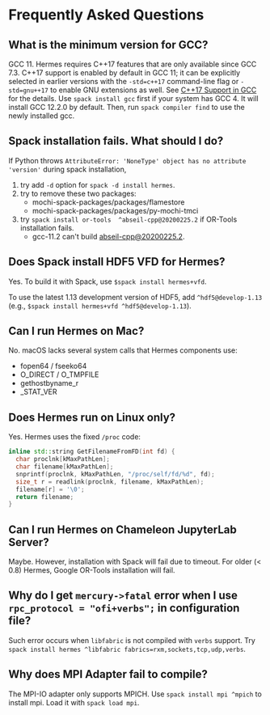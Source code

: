 # Frequently Asked Questions

## What is the minimum version for GCC?

GCC 11. Hermes requires C++17 features that are only available since GCC 7.3. C++17 support is enabled by default in GCC 11; it can be explicitly selected in earlier versions with the `-std=c++17` command-line flag or `-std=gnu++17` to enable GNU extensions as well. See [C++17 Support in GCC](https://gcc.gnu.org/projects/cxx-status.html#cxx17) for the details. Use `spack install gcc` first if your system has GCC 4. It will install GCC 12.2.0 by default. Then, run `spack compiler find` to use the newly installed gcc.

## Spack installation fails. What should I do?

If Python throws `AttributeError: 'NoneType' object has no attribute 'version'` during spack installation,

1. try add `-d` option for `spack -d install hermes`.
2. try to remove these two packages:
   - mochi-spack-packages/packages/flamestore
   - mochi-spack-packages/packages/py-mochi-tmci
3. try `spack install or-tools  ^abseil-cpp@20200225.2` if OR-Tools installation fails.
   - gcc-11.2 can't build abseil-cpp@20200225.2.

## Does Spack install HDF5 VFD for Hermes?

Yes. To build it with Spack, use `$spack install hermes+vfd`.

To use the latest 1.13 development version of HDF5, add `^hdf5@develop-1.13` (e.g., `$spack install hermes+vfd ^hdf5@develop-1.13`).

## Can I run Hermes on Mac?

No. macOS lacks several system calls that Hermes components use:

- fopen64 / fseeko64
- O_DIRECT / O_TMPFILE
- gethostbyname_r
- \_STAT_VER

## Does Hermes run on Linux only?

Yes. Hermes uses the fixed `/proc` code:

```cpp
inline std::string GetFilenameFromFD(int fd) {
  char proclnk[kMaxPathLen];
  char filename[kMaxPathLen];
  snprintf(proclnk, kMaxPathLen, "/proc/self/fd/%d", fd);
  size_t r = readlink(proclnk, filename, kMaxPathLen);
  filename[r] = '\0';
  return filename;
}
```

## Can I run Hermes on Chameleon JupyterLab Server?

Maybe. However, installation with Spack will fail due to timeout.
For older (< 0.8) Hermes, Google OR-Tools installation will fail.

## Why do I get `mercury->fatal` error when I use `rpc_protocol = "ofi+verbs";` in configuration file?

Such error occurs when `libfabric` is not compiled with `verbs` support. Try `spack install hermes ^libfabric fabrics=rxm,sockets,tcp,udp,verbs`.

## Why does MPI Adapter fail to compile?

The MPI-IO adapter only supports MPICH.
Use `spack install mpi ^mpich` to install mpi.
Load it with `spack load mpi`.
